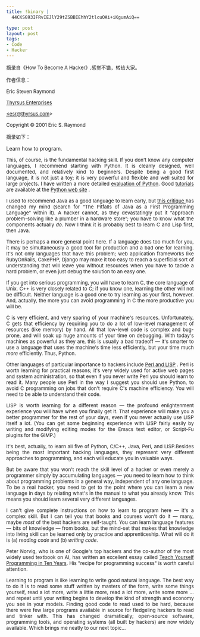 ```yaml
--- 
title: !binary |
  44CKSG93IFRvIEJlY29tZSBBIEhhY2tlcuOAi+iKgumAiQ==

type: post
layout: post
tags: 
- Code
- Hacker
---
```

<p align="justify"><span style="font-size: small">摘录自《How To Become A Hacker》,感觉不错，转给大家。</span></p>  <p align="justify"><span style="font-size: small">作者信息：</span></p>  <p align="justify"><span style="font-size: small">Eric Steven Raymond</span></p>  <p align="justify"><span style="font-size: small"><span style="text-decoration: underline">Thyrsus Enterprises</span></span></p>  <p align="justify"><span style="font-size: small"><span style="text-decoration: underline"><</span><span style="text-decoration: underline">esr@thyrsus.com</span>></span></p>  <p align="justify"><span style="font-size: small">Copyright © 2001 Eric S. Raymond</span></p>  <p align="justify"><span style="font-size: small"></span></p>  <p align="justify"><span style="font-size: small">摘录如下：</span></p>  <p align="justify">Learn how to program.</p>  <p align="justify"><span style="font-size: small">This, of course, is the fundamental hacking skill. If you don't know any computer languages, I recommend starting with Python. It is cleanly designed, well documented, and relatively kind to beginners. Despite being a good first language, it is not just a toy; it is very powerful and flexible and well suited for large projects. I have written a more detailed <span style="text-decoration: underline">evaluation of Python</span>. Good <span style="text-decoration: underline">tutorials</span> are available at the <span style="text-decoration: underline">Python web site</span> .</span></p>  <p align="justify"><span style="font-size: small"></span></p>  <p align="justify"><span style="font-size: small">I used to recommend Java as a good language to learn early, but <span style="text-decoration: underline">this critique </span>has changed my mind (search for “The Pitfalls of Java as a First Programming Language” within it). A hacker cannot, as they devastatingly put it “approach problem-solving like a plumber in a hardware store”; you have to know what the components actually <em>do</em>. Now I think it is probably best to learn C and Lisp first, then Java.</span></p>  <p align="justify"><span style="font-size: small"></span></p>  <p align="justify"><span style="font-size: small">There is perhaps a more general point here. If a language does too much for you, it may be simultaneously a good tool for production and a bad one for learning. It's not only languages that have this problem; web application frameworks like RubyOnRails, CakePHP, Django may make it too easy to reach a superficial sort of understanding that will leave you without resources when you have to tackle a hard problem, or even just debug the solution to an easy one.</span></p>  <p align="justify"><span style="font-size: small"></span></p>  <p align="justify"><span style="font-size: small">If you get into serious programming, you will have to learn C, the core language of Unix. C++ is very closely related to C; if you know one, learning the other will not be difficult. Neither language is a good one to try learning as your first, however. And, actually, the more you can avoid programming in C the more productive you will be.</span></p>  <p align="justify"><span style="font-size: small"></span></p>  <p align="justify"><span style="font-size: small">C is very efficient, and very sparing of your machine's resources. Unfortunately, C gets that efficiency by requiring you to do a lot of low-level management of resources (like memory) by hand. All that low-level code is complex and bug-prone, and will soak up huge amounts of your time on debugging. With today's machines as powerful as they are, this is usually a bad tradeoff — it's smarter to use a language that uses the machine's time less efficiently, but your time much <em>more</em> efficiently. Thus, Python.</span></p>  <p align="justify"><span style="font-size: small"></span></p>  <p align="justify"><span style="font-size: small">Other languages of particular importance to hackers include <span style="text-decoration: underline">Perl</span><span style="text-decoration: underline"> and </span><span style="text-decoration: underline">LISP</span> . Perl is worth learning for practical reasons; it's very widely used for active web pages and system administration, so that even if you never write Perl you should learn to read it. Many people use Perl in the way I suggest you should use Python, to avoid C programming on jobs that don't require C's machine efficiency. You will need to be able to understand their code.</span></p>  <p align="justify"><span style="font-size: small"></span></p>  <p align="justify"><span style="font-size: small">LISP is worth learning for a different reason — the profound enlightenment experience you will have when you finally get it. That experience will make you a better programmer for the rest of your days, even if you never actually use LISP itself a lot. (You can get some beginning experience with LISP fairly easily by writing and modifying editing modes for the Emacs text editor, or Script-Fu plugins for the GIMP.)</span></p>  <p align="justify"><span style="font-size: small"></span></p>  <p align="justify"><span style="font-size: small">It's best, actually, to learn all five of Python, C/C++, Java, Perl, and LISP.Besides being the most important hacking languages, they represent very different approaches to programming, and each will educate you in valuable ways.</span></p>  <p align="justify"><span style="font-size: small"></span></p>  <p align="justify"><span style="font-size: small">But be aware that you won't reach the skill level of a hacker or even merely a programmer simply by accumulating languages — you need to learn how to think about programming problems in a general way, independent of any one language. To be a real hacker, you need to get to the point where you can learn a new language in days by relating what's in the manual to what you already know. This means you should learn several very different languages.</span></p>  <p align="justify"><span style="font-size: small"></span></p>  <p align="justify"><span style="font-size: small">I can't give complete instructions on how to learn to program here — it's a complex skill. But I can tell you that books and courses won't do it — many, maybe <em>most</em> of the best hackers are self-taught. You can learn language features — bits of knowledge — from books, but the mind-set that makes that knowledge into living skill can be learned only by practice and apprenticeship. What will do it is (a) <em>reading code</em> and (b) <em>writing code</em>.</span></p>  <p align="justify"><span style="font-size: small"></span></p>  <p align="justify"><span style="font-size: small">Peter Norvig, who is one of Google's top hackers and the co-author of the most widely used textbook on AI, has written an excellent essay called <span style="text-decoration: underline">Teach Yourself Programming in Ten Years</span>. His "recipe for programming success" is worth careful attention.</span></p>  <p align="justify"><span style="font-size: small"></span></p>  <p align="justify"><span style="font-size: small">Learning to program is like learning to write good natural language. The best way to do it is to read some stuff written by masters of the form, write some things yourself, read a lot more, write a little more, read a lot more, write some more ... and repeat until your writing begins to develop the kind of strength and economy you see in your models. Finding good code to read used to be hard, because there were few large programs available in source for fledgeling hackers to read and tinker with. This has changed dramatically; open-source software, programming tools, and operating systems (all built by hackers) are now widely available. Which brings me neatly to our next topic...</span></p>  <p align="justify"></p>

